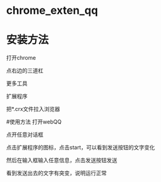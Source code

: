 # chrome_exten_qq
# 安装方法
打开chrome

点右边的三道杠

更多工具

扩展程序

把*.crx文件拉入浏览器

#使用方法
打开webQQ

点开任意对话框

点击扩展程序的图标，点击start，可以看到发送按钮的文字变化

然后在输入框输入任意信息，点击发送按钮发送

看到发送出去的文字有突变，说明运行正常

